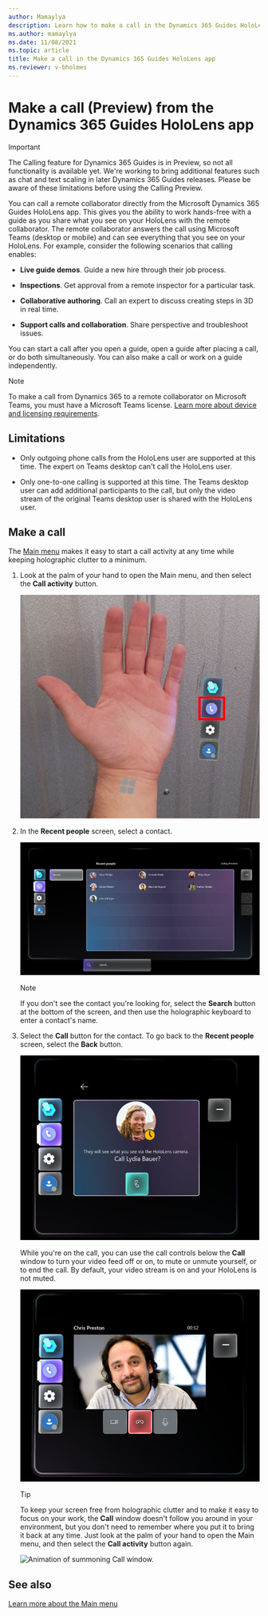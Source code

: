 ```yaml
---
author: Mamaylya
description: Learn how to make a call in the Dynamics 365 Guides HoloLens app
ms.author: mamaylya
ms.date: 11/08/2021
ms.topic: article
title: Make a call in the Dynamics 365 Guides HoloLens app
ms.reviewer: v-bholmes
---
```


# Make a call (Preview) from the Dynamics 365 Guides HoloLens app

> [!IMPORTANT]
> The Calling feature for Dynamics 365 Guides is in Preview, so not all functionality is available yet. We're working to bring additional features such as chat and text scaling in later Dynamics 365 Guides releases. Please be aware of these limitations before using the Calling Preview.

You can call a remote collaborator directly from the Microsoft Dynamics 365 Guides HoloLens app. This gives you the ability to work hands-free with a guide as you share what you see on your HoloLens with the remote collaborator. The remote collaborator answers the call using Microsoft Teams (desktop or mobile) and can see everything that you see on your HoloLens. For example, consider the following scenarios that calling enables:

- **Live guide demos**. Guide a new hire through their job process. 

- **Inspections**. Get approval from a remote inspector for a particular task.

- **Collaborative authoring**. Call an expert to discuss creating steps in 3D in real time.

- **Support calls and collaboration**. Share perspective and troubleshoot issues.

You can start a call after you open a guide, open a guide after placing a call, or do both simultaneously. You can also make a call or work on a guide independently.

> [!NOTE]
> To make a call from Dynamics 365 to a remote collaborator on Microsoft Teams, you must have a Microsoft Teams license. [Learn more about device and licensing requirements](requirements.md). 

## Limitations

- Only outgoing phone calls from the HoloLens user are supported at this time. The expert on Teams desktop can't call the HoloLens user.

- Only one-to-one calling is supported at this time. The Teams desktop user can add additional participants to the call, but only the video stream of the original Teams desktop user is shared with the HoloLens user.

## Make a call

The [Main menu](main-menu.md) makes it easy to start a call activity at any time while keeping holographic clutter to a minimum. 

1. Look at the palm of your hand to open the Main menu, and then select the **Call activity** button.

    ![Screen shot of hand and Main menu.](media/main-menu-call.PNG "Screen shot of hand and Main menu")
    
2. In the **Recent people** screen, select a contact. 

    ![Screen shot of Call submenu.](media/main-menu-call-submenu.PNG "Screen shot of Call submenu")
    
    > [!NOTE]
    > If you don't see the contact you're looking for, select the **Search** button at the bottom of the screen, and then use the holographic keyboard to enter a contact's name. 
    
3. Select the **Call** button for the contact. To go back to the **Recent people** screen, select the **Back** button. 

    ![Call contact screen.](media/call-contact-screen.PNG "Call contact screen")

    While you're on the call, you can use the call controls below the **Call** window to turn your video feed off or on, to mute or unmute yourself, or to end the call. By default, your video stream is on and your HoloLens is not muted.

    ![Screen shot of call controls.](media/active-call-window.PNG "Screen shot of call controls") 
    
    > [!TIP]
    > To keep your screen free from holographic clutter and to make it easy to focus on your work, the **Call** window doesn't follow you around in your environment, but you don't need to remember where you put it to bring it back at any time. Just look at the palm of your hand to open the Main menu, and then select the **Call activity** button again. 
    > 
    >  ![Animation of summoning Call window.](media/summon-call.gif "Animation of summoning Call window")

## See also

[Learn more about the Main menu](main-menu.md)
